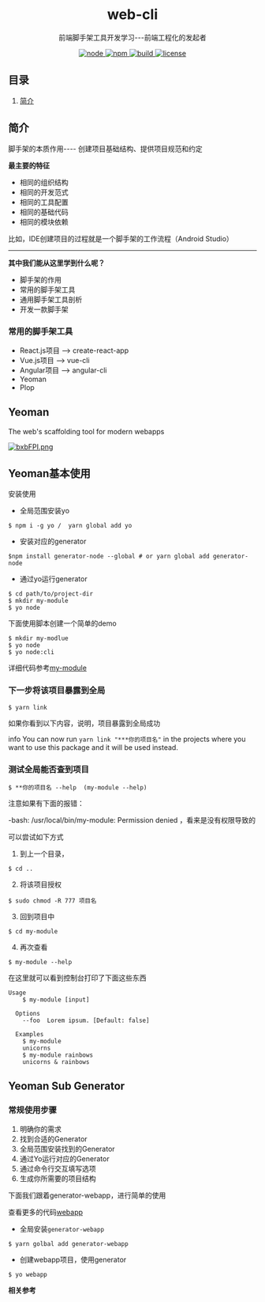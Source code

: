 <div align="center">
  <h1>web-cli</h1>
  <p>前端脚手架工具开发学习---前端工程化的发起者</p>
  <a href="https://github.com/onlyLucky/web-cli">
    <img src="https://s4.ax1x.com/2022/02/28/bu6BJx.png" alt="node">
  </a>
  <a href="https://github.com/onlyLucky/web-cli">
    <img src="https://s4.ax1x.com/2022/02/28/bu6yQO.png" alt="npm">
  </a>
  <a href="https://github.com/onlyLucky/web-cli">
    <img src="https://s4.ax1x.com/2022/02/28/bu6sSK.png" alt="build">
  </a>
  <a href="https://github.com/onlyLucky/web-cli">
    <img src="https://s4.ax1x.com/2022/02/28/bu6DW6.png" alt="license">
  </a>
</div>

## 目录

1. [简介](#简介)


## 简介

脚手架的本质作用---- 创建项目基础结构、提供项目规范和约定

**最主要的特征**

- 相同的组织结构
- 相同的开发范式
- 相同的工具配置
- 相同的基础代码
- 相同的模块依赖

比如，IDE创建项目的过程就是一个脚手架的工作流程（Android Studio）

---
**其中我们能从这里学到什么呢？**

- 脚手架的作用
- 常用的脚手架工具
- 通用脚手架工具剖析
- 开发一款脚手架

### 常用的脚手架工具

- React.js项目 --> create-react-app
- Vue.js项目 --> vue-cli
- Angular项目 --> angular-cli
- Yeoman
- Plop


## Yeoman
The web's scaffolding tool for modern webapps


[![bxbFPI.png](https://s1.ax1x.com/2022/03/15/bxbFPI.png)](https://imgtu.com/i/bxbFPI)


## Yeoman基本使用

安装使用

- 全局范围安装yo

```shell
$ npm i -g yo /  yarn global add yo
```
- 安装对应的generator

```shell
$npm install generator-node --global # or yarn global add generator-node
```
- 通过yo运行generator
```shell
$ cd path/to/project-dir
$ mkdir my-module
$ yo node
```

下面使用脚本创建一个简单的demo
```shell
$ mkdir my-modlue
$ yo node
$ yo node:cli
```
详细代码参考[my-module](my-module)

### 下一步将该项目暴露到全局
```shell
$ yarn link
```
如果你看到以下内容，说明，项目暴露到全局成功

info You can now run `yarn link "***你的项目名"` in the projects where you want to use this package and it will be used instead.

### 测试全局能否查到项目
```shell
$ **你的项目名 --help  (my-module --help)
```
注意如果有下面的报错：

 -bash: /usr/local/bin/my-module: Permission denied ，看来是没有权限导致的

可以尝试如下方式


1. 到上一个目录，
```shell
$ cd ..
```
2. 将该项目授权
```shell
$ sudo chmod -R 777 项目名
```
3. 回到项目中

```shell
$ cd my-module
```
4. 再次查看
```shell
$ my-module --help
```
在这里就可以看到控制台打印了下面这些东西
```shell
Usage
    $ my-module [input]

  Options
    --foo  Lorem ipsum. [Default: false]

  Examples
    $ my-module
    unicorns
    $ my-module rainbows
    unicorns & rainbows
```

## Yeoman Sub Generator

### 常规使用步骤

1. 明确你的需求
2. 找到合适的Generator
3. 全局范围安装找到的Generator
4. 通过Yo运行对应的Generator
5. 通过命令行交互填写选项
6. 生成你所需要的项目结构

下面我们跟着generator-webapp，进行简单的使用

查看更多的代码[webapp](webapp)

- 全局安装`generator-webapp`
```shell
$ yarn golbal add generator-webapp
```
- 创建webapp项目，使用generator
```shell
$ yo webapp
```


**相关参考**

